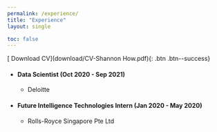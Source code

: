 ```yaml
---
permalink: /experience/
title: "Experience"
layout: single

toc: false
---
```



[<i class="fas fa-download"></i> Download CV](download/CV-Shannon How.pdf){: .btn .btn--success}


* #### Data Scientist (Oct 2020 - Sep 2021)
  *   Deloitte 


* #### Future Intelligence Technologies Intern (Jan 2020 - May 2020)
  *   Rolls-Royce Singapore Pte Ltd 

